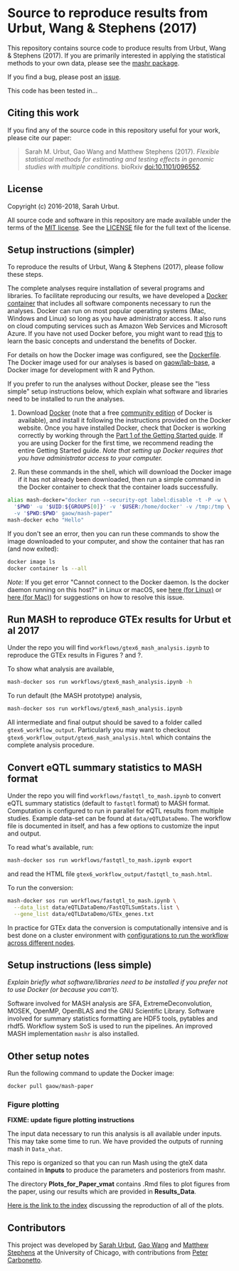 # Source to reproduce results from Urbut, Wang & Stephens (2017)

This repository contains source code to produce results from Urbut,
Wang & Stephens (2017). If you are primarily interested in applying
the statistical methods to your own data, please see the
[mashr package](https://github.com/stephenslab/mashr).

If you find a bug, please post an
[issue](https://github.com/stephenslab/gtexresults/issues).

This code has been tested in...

## Citing this work

If you find any of the source code in this repository useful for your
work, please cite our paper:

> Sarah M. Urbut, Gao Wang and Matthew Stephens (2017). *Flexible
> statistical methods for estimating and testing effects in genomic
> studies with multiple conditions.* bioRxiv
> [doi:10.1101/096552](http://dx.doi.org/10.1101/096552).

## License

Copyright (c) 2016-2018, Sarah Urbut.

All source code and software in this repository are made available
under the terms of the
[MIT license](https://opensource.org/licenses/mit-license.html). See
the [LICENSE](LICENSE) file for the full text of the license.

## Setup instructions (simpler)

To reproduce the results of Urbut, Wang & Stephens (2017), please
follow these steps.

The complete analyses require installation of several programs and
libraries. To facilitate reproducing our results, we have developed a
[Docker container](https://hub.docker.com/r/gaow/mash-paper) that
includes all software components necessary to run the analyses. Docker
can run on most popular operating systems (Mac, Windows and Linux) so
long as you have administrator access. It also runs on cloud computing
services such as Amazon Web Services and Microsoft Azure. If you have
not used Docker before, you might want to read
[this](https://docs.docker.com/engine/docker-overview) to learn the
basic concepts and understand the benefits of Docker.

For details on how the Docker image was configured, see the
[Dockerfile](workflows/Dockerfile). The Docker image used for our
analyses is based on
[gaow/lab-base](https://hub.docker.com/r/gaow/lab-base), a Docker
image for development with R and Python.

If you prefer to run the analyses without Docker, please see the "less
simple" setup instructions below, which explain what software and
libraries need to be installed to run the analyses.

1. Download [Docker](https://docs.docker.com/install) (note that a
free [community edition](https://www.docker.com/community-edition) of
Docker is available), and install it following the instructions
provided on the Docker website. Once you have installed Docker, check
that Docker is working correctly by working through the
[Part 1 of the Getting Started guide](https://docs.docker.com/get-started). If
you are using Docker for the first time, we recommend reading the
entire Getting Started guide. *Note that setting up Docker requires
that you have administrator access to your computer.*

2. Run these commands in the shell, which will download the Docker
image if it has not already been downloaded, then run a simple command
in the Docker container to check that the container loads
successfully.

```bash
alias mash-docker="docker run --security-opt label:disable -t -P -w \
  '$PWD' -u '$UID:${GROUPS[0]}' -v '$USER:/home/docker' -v /tmp:/tmp \
  -v '$PWD:$PWD' gaow/mash-paper"
mash-docker echo "Hello"
```

If you don't see an error, then you can run these commands to show the
image downloaded to your computer, and show the container that has ran
(and now exited):

```bash
docker image ls
docker container ls --all
```

*Note:* If you get error "Cannot connect to the Docker daemon. Is the
docker daemon running on this host?" in Linux or macOS, see
[here (for Linux)](https://askubuntu.com/questions/477551/how-can-i-use-docker-without-sudo)
or [here (for Mac)](https://github.com/wodby/docker4drupal/issues/15)) for
suggestions on how to resolve this issue.

## Run MASH to reproduce GTEx results for Urbut et al 2017

Under the repo you will find `workflows/gtex6_mash_analysis.ipynb` 
to reproduce the GTEx results in Figures ? and ?.

To show what analysis are available,

```bash
mash-docker sos run workflows/gtex6_mash_analysis.ipynb -h
```

To run default (the MASH prototype) analysis,

```bash
mash-docker sos run workflows/gtex6_mash_analysis.ipynb
```

All intermediate and final output should be saved to a folder called
`gtex6_workflow_output`. Particularly you may want to checkout
`gtex6_workflow_output/gtex6_mash_analysis.html` which contains the
complete analysis procedure.

## Convert eQTL summary statistics to MASH format

Under the repo you will find `workflows/fastqtl_to_mash.ipynb` 
to convert eQTL summary statistics (default to `fastqtl` format) to MASH format. 
Computation is configured to run in parallel for eQTL results from multiple studies. Example data-set 
can be found at `data/eQTLDataDemo`. The workflow file is documented in itself, and has a few options 
to customize the input and output.

To read what's available, run:

```bash
mash-docker sos run workflows/fastqtl_to_mash.ipynb export
```

and read the HTML file `gtex6_workflow_output/fastqtl_to_mash.html`.

To run the conversion:

```bash
mash-docker sos run workflows/fastqtl_to_mash.ipynb \
  --data_list data/eQTLDataDemo/FastQTLSumStats.list \
  --gene_list data/eQTLDataDemo/GTEx_genes.txt
```

In practice for GTEx data the conversion is computationally intensive and is best done on a cluster environment with 
[configurations to run the workflow across different nodes](https://vatlab.github.io/sos-docs/doc/documentation/Remote_Execution.html).

## Setup instructions (less simple)

*Explain briefly what software/libraries need to be installed if you
prefer not to use Docker (or because you can't).*

Software involved for MASH analysis are SFA, ExtremeDeconvolution, MOSEK, 
OpenMP, OpenBLAS and the GNU Scientific Library. Software involved for summary statistics
formatting are HDF5 tools, pytables and rhdf5. Workflow system SoS is used to run the pipelines. 
An improved MASH implementation `mashr` is also installed.

## Other setup notes

Run the following command to update the Docker image:

```bash
docker pull gaow/mash-paper
```

### Figure plotting

**FIXME: update figure plotting instructions**

The input data necessary to run this analysis is
all available under inputs. This may take some time to run.
We have provided
the outputs of running mash in `Data_vhat`.

This repo is organized so that you can run Mash using the gteX data
contained in **Inputs** to produce the parameters and posteriors from
mashr.

The directory **Plots_for_Paper_vmat** contains .Rmd files to plot figures from the paper,
using our results which are provided in **Results_Data**. 

[Here is the link to the index](https://stephenslab.github.io/gtexresults_mash)
discussing the reproduction of all of the plots.

## Contributors

This project was developed by
[Sarah Urbut](https://github.com/surbut),
[Gao Wang](https://github.com/gaow) and
[Matthew Stephens](stephenslab.uchicago.edu) at the University of
Chicago, with contributions from [Peter Carbonetto](http://pcarbo.github.io).
